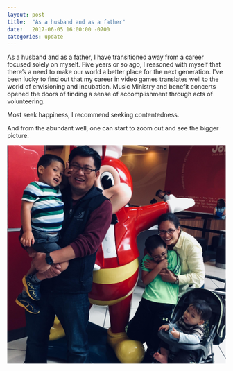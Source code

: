 ```yaml
---
layout: post
title:  "As a husband and as a father"
date:   2017-06-05 16:00:00 -0700
categories: update
---
```

As a husband and as a father, I have transitioned away from a career focused solely on myself.  Five years or so ago, I reasoned with myself that there’s a need to make our world a better place for the next generation.  I've been lucky to find out that my career in video games translates well to the world of envisioning and incubation.  Music Ministry and benefit concerts opened the doors of finding a sense of accomplishment through acts of volunteering. 

Most seek happiness, I recommend seeking contentedness. 

And from the abundant well, one can start to zoom out and see the bigger picture.

![family image](/assets/images/family_at_jolibee.jpeg)


